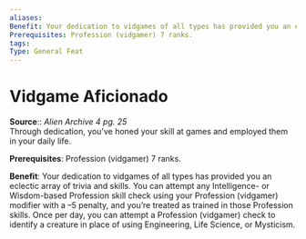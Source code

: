 ```yaml
---
aliases: 
Benefit: Your dedication to vidgames of all types has provided you an eclectic array of trivia and skills. You can attempt any Intelligence- or Wisdom-based Profession skill check using your Profession (vidgamer) modifier with a –5 penalty, and you’re treated as trained in those Profession skills. Once per day, you can attempt a Profession (vidgamer) check to identify a creature in place of using Engineering, Life Science, or Mysticism.
Prerequisites: Profession (vidgamer) 7 ranks.
tags: 
Type: General Feat
---
```


# Vidgame Aficionado

**Source**:: _Alien Archive 4 pg. 25_  
Through dedication, you’ve honed your skill at games and employed them in your daily life.

**Prerequisites**: Profession (vidgamer) 7 ranks.

**Benefit**: Your dedication to vidgames of all types has provided you an eclectic array of trivia and skills. You can attempt any Intelligence- or Wisdom-based Profession skill check using your Profession (vidgamer) modifier with a –5 penalty, and you’re treated as trained in those Profession skills. Once per day, you can attempt a Profession (vidgamer) check to identify a creature in place of using Engineering, Life Science, or Mysticism.
